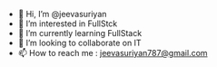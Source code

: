- 👋 Hi, I’m @jeevasuriyan
- 👀 I’m interested in FullStck
- 🌱 I’m currently learning FullStack
- 💞️ I’m looking to collaborate on IT
- 📫 How to reach me : jeevasuriyan787@gmail.com

<!---
jeevasuriyan/jeevasuriyan is a ✨ special ✨ repository because its `README.md` (this file) appears on your GitHub profile.
You can click the Preview link to take a look at your changes.
--->
